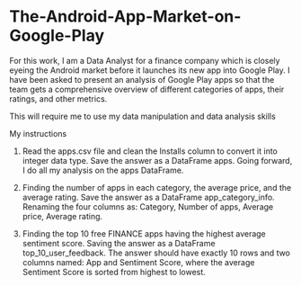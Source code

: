 # The-Android-App-Market-on-Google-Play
For this work, I am a Data Analyst for a finance company which is closely eyeing the Android market before it launches its new app into Google Play. I have been asked to present an analysis of Google Play apps so that the team gets a comprehensive overview of different categories of apps, their ratings, and other metrics.  

This will require me to use my data manipulation and data analysis skills

My instructions

1. Read the apps.csv file and clean the Installs column to convert it into integer data type. Save the answer as a DataFrame apps. Going forward, I do all my analysis on the apps DataFrame.

2. Finding the number of apps in each category, the average price, and the average rating. Save the answer as a DataFrame app_category_info. Renaming the four columns as: Category, Number of apps, Average price, Average rating.

3. Finding the top 10 free FINANCE apps having the highest average sentiment score. Saving the answer as a DataFrame top_10_user_feedback. The answer should have exactly 10 rows and two columns named: App and Sentiment Score, where the average Sentiment Score is sorted from highest to lowest.
